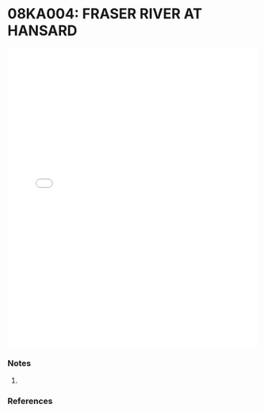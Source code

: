 # 08KA004: FRASER RIVER AT HANSARD

<iframe src="/distribution_estimation/_static/stations/08KA004_fdc.html" width="100%" height="600" frameborder="0"></iframe>

### Notes
1. 

### References

